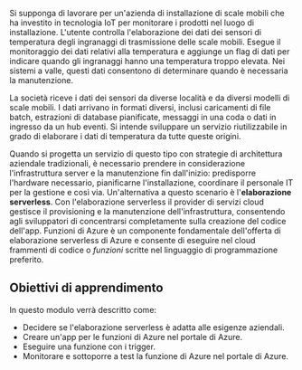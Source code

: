 Si supponga di lavorare per un'azienda di installazione di scale mobili che ha investito in tecnologia IoT per monitorare i prodotti nel luogo di installazione. L'utente controlla l'elaborazione dei dati dei sensori di temperatura degli ingranaggi di trasmissione delle scale mobili. Esegue il monitoraggio dei dati relativi alla temperatura e aggiunge un flag di dati per indicare quando gli ingranaggi hanno una temperatura troppo elevata. Nei sistemi a valle, questi dati consentono di determinare quando è necessaria la manutenzione.

La società riceve i dati dei sensori da diverse località e da diversi modelli di scale mobili. I dati arrivano in formati diversi, inclusi caricamenti di file batch, estrazioni di database pianificate, messaggi in una coda o dati in ingresso da un hub eventi. Si intende sviluppare un servizio riutilizzabile in grado di elaborare i dati di temperatura da tutte queste origini.

Quando si progetta un servizio di questo tipo con strategie di architettura aziendale tradizionali, è necessario prendere in considerazione l'infrastruttura server e la manutenzione fin dall'inizio: predisporre l'hardware necessario, pianificarne l'installazione, coordinare il personale IT per la gestione e così via. Un'alternativa a questo scenario è l'**elaborazione serverless**. Con l'elaborazione serverless il provider di servizi cloud gestisce il provisioning e la manutenzione dell'infrastruttura, consentendo agli sviluppatori di concentrarsi completamente sulla creazione del codice dell'app. Funzioni di Azure è un componente fondamentale dell'offerta di elaborazione serverless di Azure e consente di eseguire nel cloud frammenti di codice o *funzioni* scritte nel linguaggio di programmazione preferito.

## <a name="learning-objectives"></a>Obiettivi di apprendimento

In questo modulo verrà descritto come:

- Decidere se l'elaborazione serverless è adatta alle esigenze aziendali.
- Creare un'app per le funzioni di Azure nel portale di Azure.
- Eseguire una funzione con i trigger.
- Monitorare e sottoporre a test la funzione di Azure nel portale di Azure.
